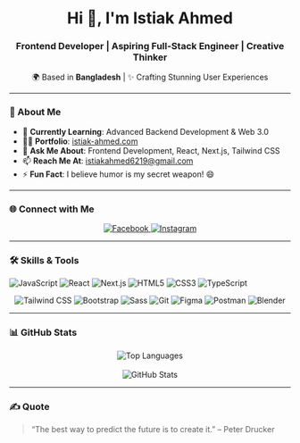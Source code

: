 <h1 align="center">Hi 👋, I'm Istiak Ahmed</h1>
<h3 align="center">Frontend Developer | Aspiring Full-Stack Engineer | Creative Thinker</h3>

<p align="center">
  🌍 Based in <strong>Bangladesh</strong> | ✨ Crafting Stunning User Experiences
</p>

---

### 🚀 About Me
- 🌱 **Currently Learning**: Advanced Backend Development & Web 3.0  
- 👨‍💻 **Portfolio**: [istiak-ahmed.com](https://istiak-ahmed.com)  
- 💬 **Ask Me About**: Frontend Development, React, Next.js, Tailwind CSS  
- 📫 **Reach Me At**: istiakahmed6219@gmail.com  
- ⚡ **Fun Fact**: I believe humor is my secret weapon! 😄  

---

### 🌐 Connect with Me
<p align="center">
  <a href="https://www.facebook.com/istiak.minal" target="_blank">
    <img src="https://img.shields.io/badge/Facebook-1877F2?style=for-the-badge&logo=facebook&logoColor=white" alt="Facebook" />
  </a>
  <a href="https://instagram.com/istiak.minal" target="_blank">
    <img src="https://img.shields.io/badge/Instagram-E4405F?style=for-the-badge&logo=instagram&logoColor=white" alt="Instagram" />
  </a>
</p>

---

### 🛠️ Skills & Tools
<p align="left">
  <img src="https://img.shields.io/badge/JavaScript-F7DF1E?style=for-the-badge&logo=javascript&logoColor=black" alt="JavaScript" />
  <img src="https://img.shields.io/badge/React-61DAFB?style=for-the-badge&logo=react&logoColor=black" alt="React" />
  <img src="https://img.shields.io/badge/Next.js-000000?style=for-the-badge&logo=nextdotjs&logoColor=white" alt="Next.js" />
  <img src="https://img.shields.io/badge/HTML5-E34F26?style=for-the-badge&logo=html5&logoColor=white" alt="HTML5" />
  <img src="https://img.shields.io/badge/CSS3-1572B6?style=for-the-badge&logo=css3&logoColor=white" alt="CSS3" />
  <img src="https://img.shields.io/badge/TypeScript-007ACC?style=for-the-badge&logo=typescript&logoColor=white" alt="TypeScript" />
</p>
<p align="center">
  <img src="https://img.shields.io/badge/Tailwind%20CSS-38B2AC?style=for-the-badge&logo=tailwind-css&logoColor=white" alt="Tailwind CSS" />
  <img src="https://img.shields.io/badge/Bootstrap-563D7C?style=for-the-badge&logo=bootstrap&logoColor=white" alt="Bootstrap" />
  <img src="https://img.shields.io/badge/Sass-CC6699?style=for-the-badge&logo=sass&logoColor=white" alt="Sass" />
  <img src="https://img.shields.io/badge/Git-F05032?style=for-the-badge&logo=git&logoColor=white" alt="Git" />
  <img src="https://img.shields.io/badge/Figma-F24E1E?style=for-the-badge&logo=figma&logoColor=white" alt="Figma" />
  <img src="https://img.shields.io/badge/Postman-FF6C37?style=for-the-badge&logo=postman&logoColor=white" alt="Postman" />
  <img src="https://img.shields.io/badge/Blender-F5792A?style=for-the-badge&logo=blender&logoColor=white" alt="Blender" />
</p>

---

### 📊 GitHub Stats
<div align="center">
  <img src="https://github-readme-stats.vercel.app/api/top-langs?username=istiakahmeed&layout=compact&theme=transparent" alt="Top Languages" />
  
  <br>
  <br>

  <img src="https://github-readme-stats.vercel.app/api?username=istiakahmeed&show_icons=true&theme=transparent" alt="GitHub Stats" />
</div>


---

### ✍️ Quote
> “The best way to predict the future is to create it.” – Peter Drucker
